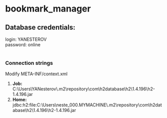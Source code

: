 # bookmark_manager
<h2>Database credentials:</h2>
login: YANESTEROV <br>
password: online <br>

<br >

<h3>Connection strings</h3>
Modify META-INF/context.xml
<ol>
    <li><b>Job:</b> C:\Users\YANesterov\.m2\repository\com\h2database\h2\1.4.196\h2-1.4.196.jar</li>
    <li><b>Home:</b> jdbc:h2:file:C:\Users\neste_000.MYMACHINE\.m2\repository\com\h2database\h2\1.4.196\h2-1.4.196.jar</li>
</ol>